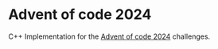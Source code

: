 # Advent of code 2024

C++ Implementation for the [Advent of code 2024](https://adventofcode.com) challenges.
